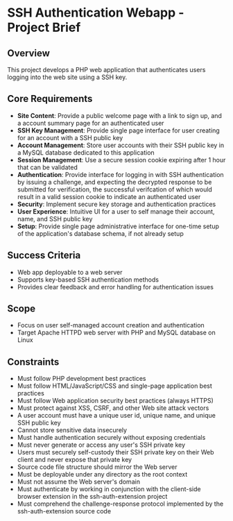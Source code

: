 # SSH Authentication Webapp - Project Brief

## Overview
This project develops a PHP web application that authenticates users logging into the web site using a SSH key.

## Core Requirements
- **Site Content**: Provide a public welcome page with a link to sign up, and a account summary page for an authenticated user
- **SSH Key Management**: Provide single page interface for user creating for an account with a SSH public key
- **Account Management**: Store user accounts with their SSH public key in a MySQL database dedicated to this application
- **Session Management**: Use a secure session cookie expiring after 1 hour that can be validated
- **Authentication**: Provide interface for logging in with SSH authentication by issuing a challenge, and expecting the decrypted response to be submitted for verification, the successful verifcation of which would result in a valid session cookie to indicate an authenticated user
- **Security**: Implement secure key storage and authentication practices
- **User Experience**: Intuitive UI for a user to self manage their account, name, and SSH public key
- **Setup**: Provide single page administrative interface for one-time setup of the application's database schema, if not already setup

## Success Criteria
- Web app deployable to a web server
- Supports key-based SSH authentication methods
- Provides clear feedback and error handling for authentication issues

## Scope
- Focus on user self-managed account creation and authentication
- Target Apache HTTPD web server with PHP and MySQL database on Linux

## Constraints
- Must follow PHP development best practices
- Must follow HTML/JavaScript/CSS and single-page application best practices
- Must follow Web application security best practices (always HTTPS)
- Must protect against XSS, CSRF, and other Web site attack vectors
- A user account must have a unique user id, unique name, and unique SSH public key
- Cannot store sensitive data insecurely
- Must handle authentication securely without exposing credentials
- Must never generate or access any user's SSH private key
- Users must securely self-custody their SSH private key on their Web client and never expose that private key
- Source code file structure should mirror the Web server
- Must be deployable under any directory as the root context
- Must not assume the Web server's domain
- Must authenticate by working in conjunction with the client-side browser extension in the ssh-auth-extension project
- Must comprehend the challenge-response protocol implemented by the ssh-auth-extension source code
